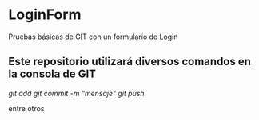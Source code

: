 # LoginForm
Pruebas básicas de GIT con un formulario de Login


## Este repositorio utilizará diversos comandos en la consola de GIT
_git add_
_git commit -m "mensaje"_
_git push_

entre otros
